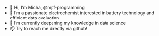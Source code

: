 - 👋 Hi, I’m Micha, @mpf-programming
- 👀 I’m a passionate electrochemist interested in battery technology and efficient data evaluation
- 🌱 I’m currently deepening my knowledge in data science
- 📫 Try to reach me directly via github! 
<!---
mpf-programming/mpf-programming is a ✨ special ✨ repository because its `README.md` (this file) appears on your GitHub profile.
You can click the Preview link to take a look at your changes.
--->
